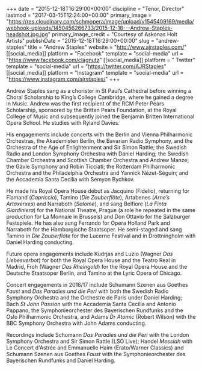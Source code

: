 +++
date = "2015-12-18T16:29:00+00:00"
discipline = "Tenor, Director"
lastmod = "2017-03-15T12:24:00+00:00"
primary_image = "https://res.cloudinary.com/schmopera/image/upload/v1545409169/media/webhook-uploads/1450456266733/2015-12-18---Andrew-Staples-headshot.jpg.jpg"
primary_image_credit = "Courtesy of Askonas Holt Artists"
publishDate = "2015-12-18T16:29:00+00:00"
slug = "andrew-staples"
title = "Andrew Staples"
website = "http://www.ajrstaples.com/"
[[social_media]]
platform = "Facebook"
template = "social-media"
url = "https://www.facebook.com/clagnutz"
[[social_media]]
platform = " Twitter"
template = "social-media"
url = "https://twitter.com/AJRStaples"
[[social_media]]
platform = "Instagram"
template = "social-media"
url = "https://www.instagram.com/ajrstaples/"
+++

Andrew Staples sang as a chorister in St Paul’s Cathedral before winning a Choral Scholarship to King’s College Cambridge, where he gained a degree in Music.  Andrew was the first recipient of the RCM Peter Pears Scholarship, sponsored by the Britten Pears Foundation, at the Royal College of Music and subsequently joined the Benjamin Britten International Opera School.  He studies with Ryland Davies.

His engagements include concerts with the Berlin and Vienna Philharmonic Orchestras, the Akademisten Berlin, the Bavarian Radio Symphony, and the Orchestra of the Age of Enlightenment and Sir Simon Rattle; the Swedish Radio and London Symphony Orchestra with Daniel Harding; the Swedish Chamber Orchestra and Scottish Chamber Orchestra and Andrew Manze; the Gävle Symphony and Robin Ticciati; the Rotterdam Philharmonic Orchestra and the Philadelphia Orchestra and Yannick Nézet-Séguin; and the Accademia Santa Cecilia with Semyon Bychkov.

He made his Royal Opera House debut as Jacquino (Fidelio), returning for Flamand (*Capriccio*), Tamino (*Die Zauberflöte*), Artabenes (*Arne’s Artaxerxes*) and Narraboth (*Salome*), and sang Belfiore (*La Finta Giardiniera*) for the National Theatre, Prague (a role he repeated in the same production for La Monnaie in Brussels) and Don Ottavio for the Salzburger Festspiele. He has also sung Ferrando for Opera Holland Park and Narraboth for the Hamburgische Staatsoper. He semi-staged and sang Tamino in *Die Zauberflöte* for the Lucerne Festival and in Drottningholm with Daniel Harding conducting.

Future opera engagements include Kudrjas and Luzio (Wagner *Das Liebesverbot*) for both the Royal Opera House and the Teatro Real in Madrid, Froh (Wagner *Das Rheingold*) for the Royal Opera House and the Deutsche Staatsoper Berlin, and Tamino at the Lyric Opera of Chicago. 

Concert engagements in 2016/17 include Schumann Szenen aus Goethes *Faust* and *Das Paradies und die Peri* with both the Swedish Radio Symphony Orchestra and the Orchestre de Paris under Daniel Harding; Bach *St John Passion* with the Accademia Santa Cecilia and Antonio Pappano, the Symphonieorchester des Bayerischen Rundfunks and the Oslo Philharmonic Orchestra, and Adams *Dr Atomic* (Robert Wilson) with the BBC Symphony Orchestra with John Adams conducting.

Recordings include Schumann *Das Paradies und die Peri* with the London Symphony Orchestra and Sir Simon Rattle (LSO Live); Handel *Messiah* with Le Concert d'Astrée and Emmanuelle Haim (Erato/Warner Classics) and Schumann Szenen aus Goethes *Faust* with the Symphonieorchester des Bayerischen Rundfunks and Daniel Harding.
